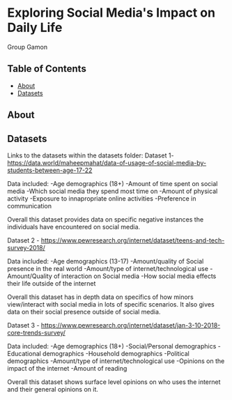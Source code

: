 # Exploring Social Media's Impact on Daily Life
Group Gamon

## Table of Contents

- [About](#about)
- [Datasets](#datasets)

## About 


## Datasets

Links to the datasets within the datasets folder:
Dataset 1-
https://data.world/maheepmahat/data-of-usage-of-social-media-by-students-between-age-17-22

Data included:
-Age demographics (18+)
-Amount of time spent on social media
-Which social media they spend most time on
-Amount of physical activity
-Exposure to innapropriate online activities
-Preference in communication

Overall this dataset provides data on specific negative instances the individuals have encountered on social media.

Dataset 2 -
https://www.pewresearch.org/internet/dataset/teens-and-tech-survey-2018/

Data included:
-Age demographics (13-17)
-Amount/quality of Social presence in the real world 
-Amount/type of internet/technological use
-Amount/Quality of interaction on Social media
-How social media effects their life outside of the internet

Overall this dataset has in depth data on specifics of how minors view/interact with social media in lots of specific scenarios. It also gives data on their social presence outside of social media.

Dataset 3 -
https://www.pewresearch.org/internet/dataset/jan-3-10-2018-core-trends-survey/ 

Data included:
-Age demographics (18+)
-Social/Personal demographics
-Educational demographics
-Household demographics
-Political demographics
-Amount/type of internet/technological use
-Opinions on the impact of the internet
-Amount of reading 

Overall this dataset shows surface level opinions on who uses the internet and their general opinions on it.
